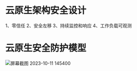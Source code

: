 # 云原生架构安全设计
1、零信任
2、安全左移
3、持续监控和响应
4、工作负载可观测

# 云原生安全防护模型


![屏幕截图 2023-10-11 145400](https://github.com/isecren/Security/assets/7948479/9e79ee1f-53a1-4fdc-a0f9-35f9defc0d55)
